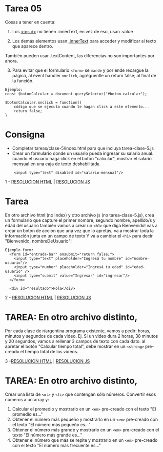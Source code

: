 # Tarea 05

Cosas a tener en cuenta:

1. Los [`<input>`](https:developer.mozilla.org/es/docs/Web/HTML/Elemento/input) no tienen .innerText, en vez de eso, usan .value

2. Los demás elementos usan [.innerText](https:developer.mozilla.org/en-US/docs/Web/API/HTMLElement) para acceder y modificar al texto que aparece dentro.

También pueden usar .textContent, las diferencias no son importantes por ahora.

3. Para evitar que el formulario `<form>` se `mande` y por ende recargue la página,
   al event handler `onclick`, agréguentle un return false; al final de la función.

```
Ejemplo:
const $botonCalcular = document.querySelector("#boton-calcular");

$botonCalcular.onclick = function()
    código que se ejecuta cuando le hagan click a este elemento...
    return false;
}
```

# Consigna

- Completar tareas/clase-5/index.html para que incluya tarea-clase-5.js
- Crear un formulario donde un usuario pueda ingresar su salario anual.
  cuando el usuario haga click en el botón "calcular", mostrar el salario mensual
  en una caja de texto deshabilitada.

```
    <input type="text" disabled id="salario-mensual"/>
```
1 - [RESOLUCION HTML](./tarea01/index.html) | 
[RESOLUCION JS](./tarea01/tarea1.js)

# Tarea
 En otro archivo html (no Index) y otro archivo js (no tarea-clase-5.js),
  creá un formulario que capture el primer nombre, segundo nombre, apellido/s y edad del usuario
  también vamos a crear un `<h1>` que diga Bienvenido!
  vas a crear un botón de acción que una vez que lo apretás, va a
  mostrar toda la información junta en un campo de texto
  Y va a cambiar el `<h1>` para decir "Bienvenido, nombreDeUsuario"!

```
Ejemplo form:
  <form id="entrada-bar" onsubmit="return false;">
    <input type="text" placeholder="Ingresá tu nombre" id="nombre-usuario"/>
    <input type="number" placeholder="Ingresá tu edad" id="edad-usuario" />
    <input type="submit" value="Ingresar" id="ingresar"/>
  </form>

  <div id="resultado">Hola</div>
```

2 - [RESOLUCION HTML](./tarea02/tarea2.html) |
[RESOLUCION JS](./tarea02/tarea2.js)
# TAREA: En otro archivo distinto,
  Por cada clase de r/argentina programa existente, vamos a pedir:
  horas, minutos y segundos de cada video. Ej. Si un video dura
  2 horas, 38 minutos y 20 segundos, vamos a rellenar 3 campos de texto con
  cada dato.
  al apretar el botón "Calcular tiempo total", debe mostrar en un
  `<strong>` pre-creado el tiempo total de los videos.



3 -[RESOLUCION HTML](./tarea03/tarea03.html) |
[RESOLUCION JS](./tarea03/tarea03.js)

# TAREA: En otro archivo distinto,
Crear una lista de `<ol>` y `<li>` que contengan sólo números.
Convertir esos números a un array y:

1.  Calcular el promedio y mostrarlo en un `<em>` pre-creado con el texto "El promedio es..."
2.  Obtener el número más pequeño y mostrarlo en un `<em>` pre-creado con el texto "El número más pequeño es..."
3.  Obtener el número más grande y mostrarlo en un `<em>` pre-creado con el texto "El número más grande es..."
4.  Obtener el número que más se repite y mostrarlo en un `<em>` pre-creado con el texto "El número más frecuente es..."
